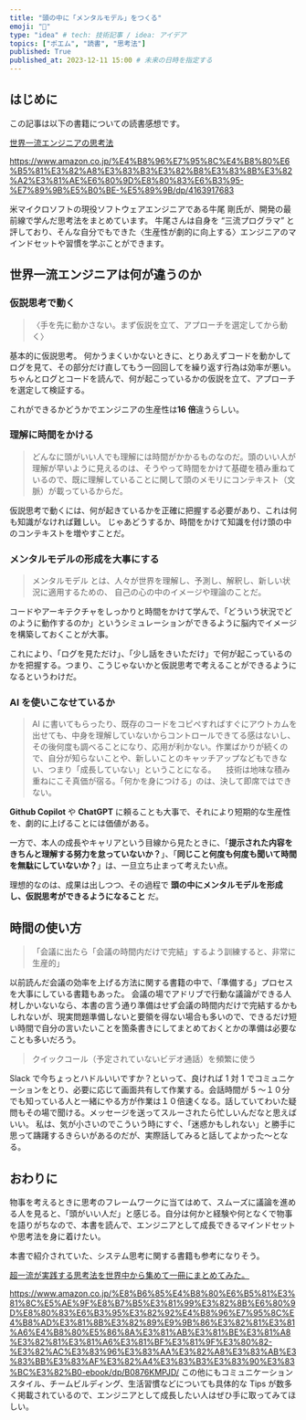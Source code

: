 ```yaml
---
title: "頭の中に「メンタルモデル」をつくる"
emoji: "📝"
type: "idea" # tech: 技術記事 / idea: アイデア
topics: ["ポエム", "読書", "思考法"]
published: True
published_at: 2023-12-11 15:00 # 未来の日時を指定する
---
```


## はじめに

この記事は以下の書籍についての読書感想です。

[世界一流エンジニアの思考法](https://www.amazon.co.jp/%E4%B8%96%E7%95%8C%E4%B8%80%E6%B5%81%E3%82%A8%E3%83%B3%E3%82%B8%E3%83%8B%E3%82%A2%E3%81%AE%E6%80%9D%E8%80%83%E6%B3%95-%E7%89%9B%E5%B0%BE-%E5%89%9B/dp/4163917683)

https://www.amazon.co.jp/%E4%B8%96%E7%95%8C%E4%B8%80%E6%B5%81%E3%82%A8%E3%83%B3%E3%82%B8%E3%83%8B%E3%82%A2%E3%81%AE%E6%80%9D%E8%80%83%E6%B3%95-%E7%89%9B%E5%B0%BE-%E5%89%9B/dp/4163917683

米マイクロソフトの現役ソフトウェアエンジニアである牛尾 剛氏が、開発の最前線で学んだ思考法をまとめています。
牛尾さんは自身を “三流プログラマ” と評しており、そんな自分でもできた〈生産性が劇的に向上する〉エンジニアのマインドセットや習慣を学ぶことができます。

## 世界一流エンジニアは何が違うのか

### 仮説思考で動く

> 〈手を先に動かさない。まず仮説を立て、アプローチを選定してから動く〉

基本的に仮説思考。
何かうまくいかないときに、とりあえずコードを動かしてログを見て、その部分だけ直してもう一回回してを繰り返す行為は効率が悪い。
ちゃんとログとコードを読んで、何が起こっているかの仮説を立て、アプローチを選定して検証する。

これができるかどうかでエンジニアの生産性は**16 倍**違うらしい。

### 理解に時間をかける

> どんなに頭がいい人でも理解には時間がかかるものなのだ。頭のいい人が理解が早いように見えるのは、そうやって時間をかけて基礎を積み重ねているので、既に理解していることに関して頭のメモリにコンテキスト（文脈）が載っているからだ。

仮説思考で動くには、何が起きているかを正確に把握する必要があり、これは何も知識がなければ難しい。
じゃあどうするか、時間をかけて知識を付け頭の中のコンテキストを増やすことだ。

### メンタルモデルの形成を大事にする

> メンタルモデル とは、人々が世界を理解し、予測し、解釈し、新しい状況に適用するための、 自己の心の中のイメージや理論のことだ。

コードやアーキテクチャをしっかりと時間をかけて学んで、「どういう状況でどのように動作するのか」というシミュレーションができるように脳内でイメージを構築しておくことが大事。

これにより、「ログを見ただけ」、「少し話をきいただけ」で何が起こっているのかを把握する。つまり、こうじゃないかと仮説思考で考えることができるようになるというわけだ。

### AI を使いこなせているか

> AI に書いてもらったり、既存のコードをコピペすればすぐにアウトカムを出せても、中身を理解していないからコントロールできてる感はないし、その後何度も調べることになり、応用が利かない。作業ばかりが続くので、自分が知らないことや、新しいことのキャッチアップなどもできない、つまり「成長していない」ということになる。 　技術は地味な積み重ねにこそ真価が宿る。「何かを身につける」のは、決して即席ではできない。

**Github Copilot** や **ChatGPT** に頼ることも大事で、それにより短期的な生産性を、劇的に上げることには価値がある。

一方で、本人の成長やキャリアという目線から見たときに、「**提示された内容をきちんと理解する努力を怠っていないか？**」、「**同じこと何度も何度も聞いて時間を無駄にしていないか？**」は、一旦立ち止まって考えたい点。

理想的なのは、成果は出しつつ、その過程で **頭の中にメンタルモデルを形成し、仮説思考ができるようになること** だ。

## 時間の使い方

> 「会議に出たら「会議の時間内だけで完結」するよう訓練すると、非常に生産的」

以前読んだ会議の効率を上げる方法に関する書籍の中で、「準備する」プロセスを大事にしている書籍もあった。
会議の場でアドリブで行動な議論ができる人材しかいないなら、本書の言う通り準備はせず会議の時間内だけで完結するかもしれないが、現実問題準備しないと要領を得ない場合も多いので、できるだけ短い時間で自分の言いたいことを箇条書きにしてまとめておくとかの準備は必要なことも多いだろう。

> クイックコール（予定されていないビデオ通話）を頻繁に使う

Slack で今ちょっとハドルいいですか？といって、良ければ 1 対 1 でコミュニケーションをとり、必要に応じて画面共有して作業する。会話時間が 5 ～１０分でも知っている人と一緒にやる方が作業は１０倍速くなる。話していてわいた疑問もその場で聞ける。メッセージを送ってスルーされたら忙しいんだなと思えばいい。
私は、気が小さいのでこういう時にすぐ、「迷惑かもしれない」と勝手に思って躊躇するきらいがあるのだが、実際話してみると話してよかった～となる。

## おわりに

物事を考えるときに思考のフレームワークに当てはめて、スムーズに議論を進める人を見ると、「頭がいい人だ」と感じる。自分は何かと経験や何となくで物事を語りがちなので、本書を読んで、エンジニアとして成長できるマインドセットや思考法を身に着けたい。

本書で紹介されていた、システム思考に関する書籍も参考になりそう。

[超一流が実践する思考法を世界中から集めて一冊にまとめてみた。](https://www.amazon.co.jp/%E8%B6%85%E4%B8%80%E6%B5%81%E3%81%8C%E5%AE%9F%E8%B7%B5%E3%81%99%E3%82%8B%E6%80%9D%E8%80%83%E6%B3%95%E3%82%92%E4%B8%96%E7%95%8C%E4%B8%AD%E3%81%8B%E3%82%89%E9%9B%86%E3%82%81%E3%81%A6%E4%B8%80%E5%86%8A%E3%81%AB%E3%81%BE%E3%81%A8%E3%82%81%E3%81%A6%E3%81%BF%E3%81%9F%E3%80%82-%E3%82%AC%E3%83%96%E3%83%AA%E3%82%A8%E3%83%AB%E3%83%BB%E3%83%AF%E3%82%A4%E3%83%B3%E3%83%90%E3%83%BC%E3%82%B0-ebook/dp/B0876KMPJD/)

https://www.amazon.co.jp/%E8%B6%85%E4%B8%80%E6%B5%81%E3%81%8C%E5%AE%9F%E8%B7%B5%E3%81%99%E3%82%8B%E6%80%9D%E8%80%83%E6%B3%95%E3%82%92%E4%B8%96%E7%95%8C%E4%B8%AD%E3%81%8B%E3%82%89%E9%9B%86%E3%82%81%E3%81%A6%E4%B8%80%E5%86%8A%E3%81%AB%E3%81%BE%E3%81%A8%E3%82%81%E3%81%A6%E3%81%BF%E3%81%9F%E3%80%82-%E3%82%AC%E3%83%96%E3%83%AA%E3%82%A8%E3%83%AB%E3%83%BB%E3%83%AF%E3%82%A4%E3%83%B3%E3%83%90%E3%83%BC%E3%82%B0-ebook/dp/B0876KMPJD/
この他にもコミュニケーションスタイル、チームビルディング、生活習慣などについても具体的な Tips が数多く掲載されているので、エンジニアとして成長したい人はぜひ手に取ってみてほしい。

